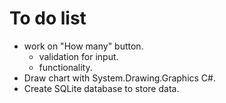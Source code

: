 # To do list
* work on "How many" button.
    * validation for input.
    * functionality.
* Draw chart with System.Drawing.Graphics C#.
* Create SQLite database to store data.
